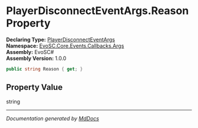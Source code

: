 ﻿<!--  
  <auto-generated>   
    The contents of this file were generated by a tool.  
    Changes to this file may be list if the file is regenerated  
  </auto-generated>   
-->

# PlayerDisconnectEventArgs.Reason Property

**Declaring Type:** [PlayerDisconnectEventArgs](../index.md)  
**Namespace:** [EvoSC.Core.Events.Callbacks.Args](../../index.md)  
**Assembly:** EvoSC\#  
**Assembly Version:** 1.0.0

```csharp
public string Reason { get; }
```

## Property Value

string

___

*Documentation generated by [MdDocs](https://github.com/ap0llo/mddocs)*
